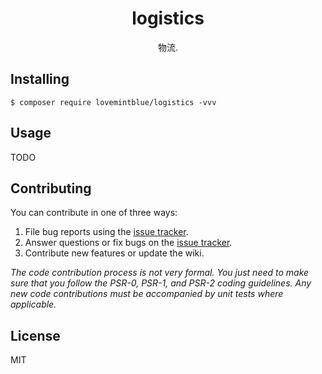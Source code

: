 <h1 align="center"> logistics </h1>

<p align="center"> 物流.</p>


## Installing

```shell
$ composer require lovemintblue/logistics -vvv
```

## Usage

TODO

## Contributing

You can contribute in one of three ways:

1. File bug reports using the [issue tracker](https://github.com/lovemintblue/logistics/issues).
2. Answer questions or fix bugs on the [issue tracker](https://github.com/lovemintblue/logistics/issues).
3. Contribute new features or update the wiki.

_The code contribution process is not very formal. You just need to make sure that you follow the PSR-0, PSR-1, and PSR-2 coding guidelines. Any new code contributions must be accompanied by unit tests where applicable._

## License

MIT
